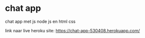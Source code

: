 # chat app
 chat app met js node js en html css

 link naar live heroku site: https://chat-app-530408.herokuapp.com/
